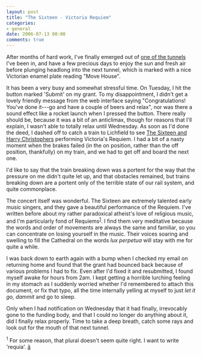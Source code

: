 ```yaml
---
layout: post
title: "The Sixteen - Victoria Requiem"
categories:
- general
date: 2006-07-13 00:00
comments: true
---
```


<p>After months of hard work, I've finally emerged out of <a href="http://www.rousette.org.uk/blog/archives/2006/07/05/busy/">one of the tunnels</a> I've been in, and have a few precious days to enjoy the sun and fresh air before plunging headlong into the next tunnel, which is marked with a nice Victorian enamel plate reading "Move House".</p>

<p>It has been a very busy and somewhat stressful time. On Tuesday, I hit the button marked 'Submit' on my grant. To my disappointment, I didn't get a lovely friendly message from the web interface saying "Congratulations! You've done it---go and have a couple of beers and relax", nor was there a sound effect like a rocket launch when I pressed the button. There really should be, because it was a bit of an anticlimax, though for reasons that I'll explain, I wasn't able to totally relax until Wednesday. As soon as I'd done the deed, I dashed off to catch a train to Lichfield to see <a href="http://www.the-sixteen.org.uk/">The Sixteen and Harry Christophers</a> performing Victoria's Requiem. I had a bit of a nasty moment when the brakes failed (in the on position, rather than the off position, thankfully) on my train, and we had to get off and board the next one. </p>

<p>I'd like to say that the train breaking down was a portent for the way that the pressure on me didn't quite let up, and that obstacles remained, but trains breaking down are a portent only of the terrible state of our rail system, and quite commonplace.</p>


<p>The concert itself was wonderful. The Sixteen are extremely talented early music singers, and they gave a beautiful performance of the Requiem. I've written before about my rather paradoxical atheist's love of religious music, and I'm particularly fond of Requiems<sup id="r1-130706"><a href="#f1-130706">1</a></sup>. I find them very meditative because the words and order of movements are always the same and familiar, so you can concentrate on losing yourself in the music. Their voices soaring and swelling to fill the Cathedral on the words <em>lux perpetua</em> will stay with me for quite a while.</p>

<p>I was back down to earth again with a bump when I checked my email on returning home and found that the grant had bounced back because of various problems I had to fix. Even after I'd fixed it and resubmitted, I found myself awake for hours from 2am. I kept getting a horrible lurching feeling in my stomach as I suddenly worried whether I'd remembered to attach this document, or fix that typo, all the time internally yelling at myself to just <em>let it go, dammit</em> and go to sleep.</p>

<p>Only when I had notification on Wednesday that it had finally, irrevocably gone to the funding body, and that I could no longer do anything about it, did I finally relax properly. Time to take a deep breath, catch some rays and look out for the mouth of that next tunnel.</p>

<p><sup id="f1-130706">1</sup> For some reason, that plural doesn't seem quite right. I want to write 'requia'. <a href="#r1-130706">â</a></p>

